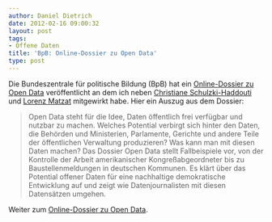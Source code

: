 ```yaml
---
author: Daniel Dietrich
date: 2012-02-16 09:00:32
layout: post
tags:
- Offene Daten
title: 'BpB: Online-Dossier zu Open Data'
type: post
---
```


Die Bundeszentrale für politische Bildung (BpB) hat ein [Online-Dossier zu Open Data](http://www.bpb.de/themen/BTWEO5,0,0,Open_Data.html) veröffentlicht an dem ich neben [Christiane Schulzki-Haddouti](https://twitter.com/#!/kooptech) und [Lorenz Matzat](https://twitter.com/#!/lorz) mitgewirkt habe. Hier ein Auszug aus dem Dossier:

> Open Data steht für die Idee, Daten öffentlich frei verfügbar und nutzbar zu machen. Welches Potential verbirgt sich hinter den Daten, die Behörden und Ministerien, Parlamente, Gerichte und andere Teile der öffentlichen Verwaltung produzieren? Was kann man mit diesen Daten machen? Das Dossier Open Data stellt Fallbeispiele vor, von der Kontrolle der Arbeit amerikanischer Kongreßabgeordneter bis zu Baustellenmeldungen in deutschen Kommunen. Es klärt über das Potential offener Daten für eine nachhaltige demokratische Entwicklung auf und zeigt wie Datenjournalisten mit diesen Datensätzen umgehen.

Weiter zum [Online-Dossier zu Open Data](http://www.bpb.de/themen/BTWEO5,0,0,Open_Data.html).